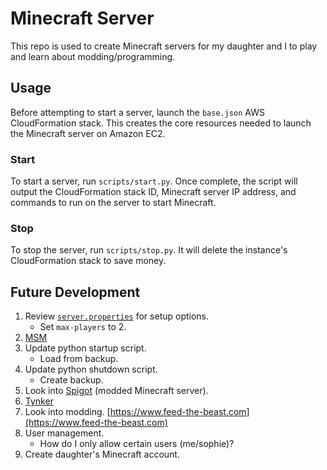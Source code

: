 # Minecraft Server

This repo is used to create Minecraft servers for my daughter and I to play and learn about modding/programming.

## Usage

Before attempting to start a server, launch the `base.json` AWS CloudFormation stack. This creates the core resources needed to launch the Minecraft server on Amazon EC2.

### Start

To start a server, run `scripts/start.py`. Once complete, the script will output the CloudFormation stack ID, Minecraft server IP address, and commands to run on the server to start Minecraft.

### Stop

To stop the server, run `scripts/stop.py`. It will delete the instance's CloudFormation stack to save money.

## Future Development

1. Review [`server.properties`](https://minecraft.gamepedia.com/Server.properties) for setup options.
    - Set `max-players` to 2.
1. [MSM](http://msmhq.com/)
1. Update python startup script.
    - Load from backup.
1. Update python shutdown script.
    - Create backup.
1. Look into [Spigot](https://www.spigotmc.org/) (modded Minecraft server).
1. [Tynker](https://www.tynker.com/learn-to-code/minecraft/)
1. Look into modding. [https://www.feed-the-beast.com](https://www.feed-the-beast.com)
1. User management.
    - How do I only allow certain users (me/sophie)?
1. Create daughter's Minecraft account.